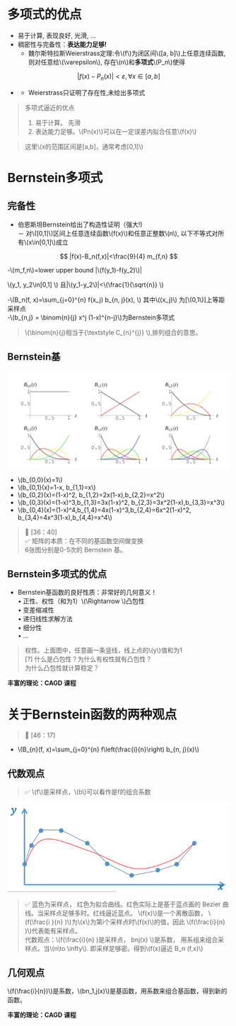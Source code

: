 # 多项式的优点

- 易于计算, 表现良好, 光滑, ...    
- 稠密性与完备性：**表达能力足够!**   
  - 魏尔斯特拉斯Weierstrass定理:令\\(f\\)为闭区间\\([a, b]\\)上任意连续函数, 则对任意给\\(\varepsilon\\), 存在\\(n\\)和**多项式**\\(P_n\\)使得    

$$
\left|f(x)-P_{n}(x)\right|<\varepsilon, \forall x \in[a, b]
$$

-  - Weierstrass只证明了存在性,未给出多项式
   
> 多项式逼近的优点
> 1. 易于计算。 先滑
> 2. 表达能力足够。\\(Pn(x)\\)可以在一定误差内拟合任意\\(f(x)\\)

> 这里\\(x的范围区间是[a,b]，通常考虑[0,1]\\)

# Bernstein多项式

## 完备性

- 伯恩斯坦Bernstein给出了构造性证明（强大!)   
－ 对\\([0,1]\\)区间上任意连续函数\\(f(x)\\)和任意正整数\\(n\\), 以下不等式对所有\\(x\in[0,1]\\)成立   

$$
|f(x)-B_n(f,x)|<\frac{9}{4} m_{f,n}
$$

-\\(m_f,n\\)=lower upper bound |\\(f(y_1)-f(y_2)\\)|

\\(y_1, y_2\in[0,1] \\)  且|\\(y_1-y_2\\)|<\\(\frac{1}{\sqrt{n}} \\)

-\\(B_n(f, x)=\sum_{j=0}^{n} f(x_j) b_{n, j}(x), \\) 其中\\((x_j)\\) 为[\\(0,1\\)]上等距采样点    
-\\(b_{n,j} = \binom{n}{j} x^j (1-x)^{n-j}\\)为Bernstein多项式  

> \\(\binom{n}{j}相当于{\textstyle C_{n}^{j}} \\),排列组合的意思。 

## Bernstein基

![](../assets/多项式-1.png)


-  \\(b_{0,0}(x)=1\\)     
-  \\(b_{0,1}(x)=1-x, b_{1,1}=x\\)     
-  \\(b_{0,2}(x)=(1-x)^2, b_{1,2}=2x(1-x),b_{2,2}=x^2\\)     
-  \\(b_{0,3}(x)=(1-x)^3,b_{1,3}=3x(1-x)^2, b_{2,3}=3x^2(1-x),b_{3,3}=x^3\\)     
-  \\(b_{0,4}(x)=(1-x)^4,b_{1,4}=4x(1-x)^3,b_{2,4}=6x^2(1-x)^2, b_{3,4}=4x^3(1-x),b_{4,4}=x^4\\)   

> &#x1F50E; [36：40]   
> &#x2705; 矩阵的本质：在不同的基函数空间做变换  
> 6张图分别是0-5次的 Bernstein 基。

## Bernstein多项式的优点  

* Bernstein基函数的良好性质：非常好的几何意义！   
• 正性、权性（和为1）\\(\Rightarrow \\)凸包性   
• 变差缩减性     
• 递归线性求解方法       
• 细分性     
• …    

> 权性。上面图中，任意画一条竖线，线上点的\\(y\\)值和为1    
[?] 什么是凸包性？为什么有权性就有凸包性？    
为什么凸包性就计算稳定？ 


**丰富的理论：CAGD 课程**

# 关于Bernstein函数的两种观点

> &#x1F50E; [46：17]   


* \\(B_{n}(f, x)=\sum_{j=0}^{n} f\left(\frac{i}{n}\right) b_{n, j}(x)\\) 

## 代数观点

> &#x2705; \\(f\\)是采样点，\\(b\\)可以看作是f的组合系数

![](../assets/13.PNG)

> &#x2705; 蓝色为采样点， 红色为拟合曲线。红色实际上是基于蓝点画的 Bezier 曲线。当采样点足够多时。红线逼近蓝点。
> \\(f(x)\\)是一个离散函数， \\(f(\frac{i }{n} )\\)为\\(x\\)为第i个采样点时\\(f(x)\\)的值，因此 \\(f(\frac{i}{n} )\\)代表能有采样点。    
代数观点：\\(f(\frac{i}{n} )是采样点， bnj(x) \\)是系数，
用系组来组合采样点。当\\(n\to \infty\\). 即采样足够密。得到\\(f(x)逼近 B_n (f,x)\\)      

## 几何观点

\\(f(\frac{i}{n})\\)是系数，\\(bn_1,j(x)\\)是基函数，用系数来组合基函数，得到新的函数。

**丰富的理论：CAGD 课程**
